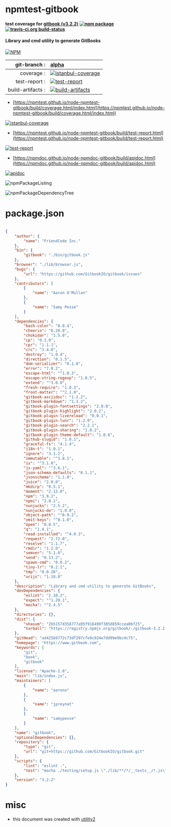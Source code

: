 # npmtest-gitbook

#### test coverage for  [gitbook (v3.2.2)](https://www.gitbook.com)  [![npm package](https://img.shields.io/npm/v/npmtest-gitbook.svg?style=flat-square)](https://www.npmjs.org/package/npmtest-gitbook) [![travis-ci.org build-status](https://api.travis-ci.org/npmtest/node-npmtest-gitbook.svg)](https://travis-ci.org/npmtest/node-npmtest-gitbook)

#### Library and cmd utility to generate GitBooks

[![NPM](https://nodei.co/npm/gitbook.png?downloads=true&downloadRank=true&stars=true)](https://www.npmjs.com/package/gitbook)

| git-branch : | [alpha](https://github.com/npmtest/node-npmtest-gitbook/tree/alpha)|
|--:|:--|
| coverage : | [![istanbul-coverage](https://npmtest.github.io/node-npmtest-gitbook/build/coverage.badge.svg)](https://npmtest.github.io/node-npmtest-gitbook/build/coverage.html/index.html)|
| test-report : | [![test-report](https://npmtest.github.io/node-npmtest-gitbook/build/test-report.badge.svg)](https://npmtest.github.io/node-npmtest-gitbook/build/test-report.html)|
| build-artifacts : | [![build-artifacts](https://npmtest.github.io/node-npmtest-gitbook/glyphicons_144_folder_open.png)](https://github.com/npmtest/node-npmtest-gitbook/tree/gh-pages/build)|

- [https://npmtest.github.io/node-npmtest-gitbook/build/coverage.html/index.html](https://npmtest.github.io/node-npmtest-gitbook/build/coverage.html/index.html)

[![istanbul-coverage](https://npmtest.github.io/node-npmtest-gitbook/build/screenCapture.buildCi.browser.%252Ftmp%252Fbuild%252Fcoverage.lib.html.png)](https://npmtest.github.io/node-npmtest-gitbook/build/coverage.html/index.html)

- [https://npmtest.github.io/node-npmtest-gitbook/build/test-report.html](https://npmtest.github.io/node-npmtest-gitbook/build/test-report.html)

[![test-report](https://npmtest.github.io/node-npmtest-gitbook/build/screenCapture.buildCi.browser.%252Ftmp%252Fbuild%252Ftest-report.html.png)](https://npmtest.github.io/node-npmtest-gitbook/build/test-report.html)

- [https://npmdoc.github.io/node-npmdoc-gitbook/build/apidoc.html](https://npmdoc.github.io/node-npmdoc-gitbook/build/apidoc.html)

[![apidoc](https://npmdoc.github.io/node-npmdoc-gitbook/build/screenCapture.buildCi.browser.%252Ftmp%252Fbuild%252Fapidoc.html.png)](https://npmdoc.github.io/node-npmdoc-gitbook/build/apidoc.html)

![npmPackageListing](https://npmtest.github.io/node-npmtest-gitbook/build/screenCapture.npmPackageListing.svg)

![npmPackageDependencyTree](https://npmtest.github.io/node-npmtest-gitbook/build/screenCapture.npmPackageDependencyTree.svg)



# package.json

```json

{
    "author": {
        "name": "FriendCode Inc."
    },
    "bin": {
        "gitbook": "./bin/gitbook.js"
    },
    "browser": "./lib/browser.js",
    "bugs": {
        "url": "https://github.com/GitbookIO/gitbook/issues"
    },
    "contributors": [
        {
            "name": "Aaron O'Mullan"
        },
        {
            "name": "Samy Pessé"
        }
    ],
    "dependencies": {
        "bash-color": "0.0.4",
        "cheerio": "0.20.0",
        "chokidar": "1.5.0",
        "cp": "0.2.0",
        "cpr": "1.1.1",
        "crc": "3.4.0",
        "destroy": "1.0.4",
        "direction": "0.1.5",
        "dom-serializer": "0.1.0",
        "error": "7.0.2",
        "escape-html": "^1.0.3",
        "escape-string-regexp": "1.0.5",
        "extend": "^3.0.0",
        "fresh-require": "1.0.3",
        "front-matter": "^2.1.0",
        "gitbook-asciidoc": "1.2.2",
        "gitbook-markdown": "1.3.2",
        "gitbook-plugin-fontsettings": "2.0.0",
        "gitbook-plugin-highlight": "2.0.2",
        "gitbook-plugin-livereload": "0.0.1",
        "gitbook-plugin-lunr": "1.2.0",
        "gitbook-plugin-search": "2.2.1",
        "gitbook-plugin-sharing": "1.0.2",
        "gitbook-plugin-theme-default": "1.0.6",
        "github-slugid": "1.0.1",
        "graceful-fs": "4.1.4",
        "i18n-t": "1.0.1",
        "ignore": "3.1.2",
        "immutable": "^3.8.1",
        "is": "^3.1.0",
        "js-yaml": "^3.6.1",
        "json-schema-defaults": "0.1.1",
        "jsonschema": "1.1.0",
        "juice": "2.0.0",
        "mkdirp": "0.5.1",
        "moment": "2.13.0",
        "npm": "3.9.2",
        "npmi": "2.0.1",
        "nunjucks": "2.5.2",
        "nunjucks-do": "1.0.0",
        "object-path": "^0.9.2",
        "omit-keys": "^0.1.0",
        "open": "0.0.5",
        "q": "1.4.1",
        "read-installed": "^4.0.3",
        "request": "2.72.0",
        "resolve": "1.1.7",
        "rmdir": "1.2.0",
        "semver": "5.1.0",
        "send": "0.13.2",
        "spawn-cmd": "0.0.2",
        "tiny-lr": "0.2.1",
        "tmp": "0.0.28",
        "urijs": "1.18.0"
    },
    "description": "Library and cmd utility to generate GitBooks",
    "devDependencies": {
        "eslint": "2.10.2",
        "expect": "^1.20.1",
        "mocha": "^2.4.5"
    },
    "directories": {},
    "dist": {
        "shasum": "2b5157d358777a95f916499f385d859ccea0bf25",
        "tarball": "https://registry.npmjs.org/gitbook/-/gitbook-3.2.2.tgz"
    },
    "gitHead": "ad425b9772c73df297cfe9c024e7dd99e9bc4c75",
    "homepage": "https://www.gitbook.com",
    "keywords": [
        "git",
        "book",
        "gitbook"
    ],
    "license": "Apache-2.0",
    "main": "lib/index.js",
    "maintainers": [
        {
            "name": "aarono"
        },
        {
            "name": "jpreynat"
        },
        {
            "name": "samypesse"
        }
    ],
    "name": "gitbook",
    "optionalDependencies": {},
    "repository": {
        "type": "git",
        "url": "git+https://github.com/GitbookIO/gitbook.git"
    },
    "scripts": {
        "lint": "eslint .",
        "test": "mocha ./testing/setup.js \"./lib/**/*/__tests__/*.js\" --bail --reporter=list --timeout=10000"
    },
    "version": "3.2.2"
}
```



# misc
- this document was created with [utility2](https://github.com/kaizhu256/node-utility2)
